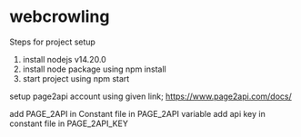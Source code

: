 # webcrowling
Steps for project setup
1. install nodejs v14.20.0
2. install node package using npm install
3. start project using npm start

setup page2api account using given link;
https://www.page2api.com/docs/

add PAGE_2API in Constant file in PAGE_2API variable
add api key in constant file in PAGE_2API_KEY